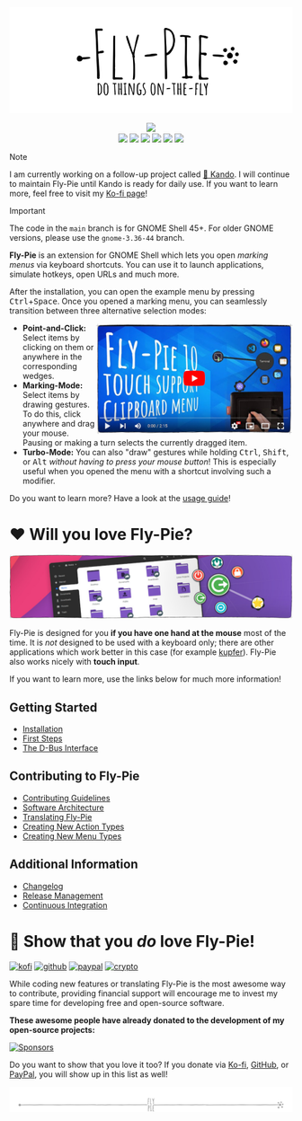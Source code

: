 <!--
SPDX-FileCopyrightText: Simon Schneegans <code@simonschneegans.de>
SPDX-License-Identifier: CC-BY-4.0
-->

<p align="center">
  <img src ="docs/pics/logo.gif" />
</p>

<p align="center">
  <a href="https://extensions.gnome.org/extension/3433/fly-pie"><img src="https://img.shields.io/badge/Download-extensions.gnome.org-e67f4d.svg?logo=gnome&logoColor=lightgrey&labelColor=303030" /></a>
  <br />
  <a href="https://github.com/Schneegans/Fly-Pie/actions"><img src="https://github.com/Schneegans/Fly-Pie/workflows/Checks/badge.svg?branch=main" /></a>
  <a href="https://api.reuse.software/info/github.com/Schneegans/Fly-Pie"><img src="https://api.reuse.software/badge/github.com/Schneegans/Fly-Pie" /></a>
  <a href="https://schneegans.github.io/sponsors/"><img src="https://gist.githubusercontent.com/Schneegans/2d06edf0937c480951feb86b9e719304/raw/weekly.svg" /></a>
  <a href="https://hosted.weblate.org/engage/fly-pie/"><img src="https://img.shields.io/weblate/progress/fly-pie?label=Translated&logo=weblate&logoColor=lightgray&labelColor=303030" /></a>
  <a href="scripts/cloc.sh"><img src="https://img.shields.io/endpoint?url=https://gist.githubusercontent.com/Schneegans/8f6459c2417de7534f64d98360dde865/raw/loc.json" /></a>
  <a href="scripts/cloc.sh"><img src="https://img.shields.io/endpoint?url=https://gist.githubusercontent.com/Schneegans/8f6459c2417de7534f64d98360dde865/raw/comments.json" /></a>
</p>

> [!NOTE]
> I am currently working on a follow-up project called [🥧 Kando](https://github.com/kando-menu/kando). I will continue to maintain Fly-Pie until Kando is ready for daily use. If you want to learn more, feel free to visit my [Ko-fi page](https://ko-fi.com/schneegans)!

> [!IMPORTANT]
> The code in the `main` branch is for GNOME Shell 45+. For older GNOME versions, please use the `gnome-3.36-44` branch.

**Fly-Pie** is an extension for GNOME Shell which lets you open _marking menus_ via keyboard shortcuts.
You can use it to launch applications, simulate hotkeys, open URLs and much more.

After the installation, you can open the example menu by pressing <kbd>Ctrl</kbd>+<kbd>Space</kbd>.
Once you opened a marking menu, you can seamlessly transition between three alternative selection modes:

<a href="https://youtu.be/BGXtckqhEIk"><img align="right" width="350px" src ="docs/pics/player6.jpg" /></a>

- **Point-and-Click:** Select items by clicking on them or anywhere in the corresponding wedges.
- **Marking-Mode:** Select items by drawing gestures. To do this, click anywhere and drag your mouse. Pausing or making a turn selects the currently dragged item.
- **Turbo-Mode:** You can also "draw" gestures while holding <kbd>Ctrl</kbd>, <kbd>Shift</kbd>, or <kbd>Alt</kbd> _without having to press your mouse button_! This is especially useful when you opened the menu with a shortcut involving such a modifier.

Do you want to learn more? Have a look at the [usage guide](docs/first-steps.md)!

# :heart: Will you love Fly-Pie?

<p align="center">
  <img src ="docs/pics/banner-05.jpg" />
</p>

Fly-Pie is designed for you **if you have one hand at the mouse** most of the time.
It is _not_ designed to be used with a keyboard only; there are other
applications which work better in this case (for example [kupfer](https://github.com/kupferlauncher/kupfer)).
Fly-Pie also works nicely with **touch input**.

If you want to learn more, use the links below for much more information!

## Getting Started

- [Installation](docs/installation.md)
- [First Steps](docs/first-steps.md)
- [The D-Bus Interface](docs/dbus-interface.md)

## Contributing to Fly-Pie

- [Contributing Guidelines](docs/contributing.md)
- [Software Architecture](docs/software-architecture.md)
- [Translating Fly-Pie](docs/translating.md)
- [Creating New Action Types](docs/creating-actions.md)
- [Creating New Menu Types](docs/creating-menus.md)

## Additional Information

- [Changelog](docs/changelog.md)
- [Release Management](docs/release-management.md)
- [Continuous Integration](docs/continuous-integration.md)

# 💞 Show that you _do_ love Fly-Pie!

[![kofi](https://img.shields.io/badge/Donate-on_Ko--fi-ff5e5b?logo=ko-fi)](https://ko-fi.com/schneegans)
[![github](https://img.shields.io/badge/Donate-on_GitHub-purple?logo=github)](https://github.com/sponsors/Schneegans)
[![paypal](https://img.shields.io/badge/Donate-on_PayPal-009cde?logo=paypal)](https://www.paypal.com/Donate/?hosted_button_id=3F7UFL8KLVPXE)
[![crypto](https://img.shields.io/badge/Donate-some_Crypto-f7931a?logo=bitcoin)](https://schneegans.cb.id)

While coding new features or translating Fly-Pie is the most awesome way to contribute, providing financial support will encourage me to invest my spare time for developing free and open-source software.

**These awesome people have already donated to the development of my open-source projects:**

[![Sponsors](https://schneegans.github.io/sponsors/sponsors.svg)](https://schneegans.github.io/sponsors/)

Do you want to show that you love it too? If you donate via [Ko-fi](https://ko-fi.com/schneegans), [GitHub](https://github.com/sponsors/Schneegans), or [PayPal](https://www.paypal.com/donate/?hosted_button_id=3F7UFL8KLVPXE), you will show up in this list as well!

<p align="center"><img src ="docs/pics/hr.svg" /></p>
